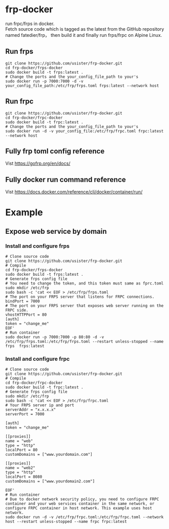 # frp-docker
run frpc/frps in docker.  
Fetch source code which is tagged as the latest from the GitHub repository named fatedier/frp， then build it and finally run frps/frpc on Alpine Linux.
## Run frps
```shell
git clone https://github.com/usister/frp-docker.git  
cd frp-docker/frps-docker  
sudo docker build -t frps:latest .  
# Change the ports and the your_config_file_path to your's
sudo docker run -p 7000:7000 -d -v your_config_file_path:/etc/frp/frps.toml frps:latest --network host  
```
## Run frpc
```shell
git clone https://github.com/usister/frp-docker.git  
cd frp-docker/frpc-docker  
sudo docker build -t frpc:latest .
# Change the ports and the your_config_file_path to your's
sudo docker run -d -v your_config_file:/etc/frp/frpc.toml frpc:latest --network host  
```
## Fully frp toml config reference
Vist https://gofrp.org/en/docs/  
## Fully docker run command reference
Vist https://docs.docker.com/reference/cli/docker/container/run/  


# Example
## Expose web service by domain
### Install and configure frps
```shell
# Clone source code
git clone https://github.com/usister/frp-docker.git
# Compile
cd frp-docker/frps-docker  
sudo docker build -t frps:latest .
# Generate frps config file
# You need to change the token, and this token must same as fprc.toml
sudo mkdir /etc/frp
sudo bash -c 'cat << EOF > /etc/frp/frps.toml
# The port on your FRPS server that listens for FRPC connections.
bindPort = 7000
# The port on your FRPS server that exposes web server running on the FRPC side.
vhostHTTPPort = 80
[auth]
token = "change_me"
EOF'
# Run container
sudo docker run -p 7000:7000 -p 80:80 -d -v /etc/frp/frps.toml:/etc/frp/frps.toml --restart unless-stopped --name frps  frps:latest
```
### Install and configure frpc
```shell
# Clone source code
git clone https://github.com/usister/frp-docker.git
# Compile
cd frp-docker/frpc-docker  
sudo docker build -t frpc:latest .
# Generate frps config file
sudo mkdir /etc/frp
sudo bash -c 'cat << EOF > /etc/frp/frpc.toml
# Your FRPS server ip and port
serverAddr = "x.x.x.x"
serverPort = 7000

[auth]
token = "change_me"

[[proxies]]
name = "web"
type = "http"
localPort = 80
customDomains = ["www.yourdomain.com"]

[[proxies]]
name = "web2"
type = "http"
localPort = 8080
customDomains = ["www.yourdomain2.com"]

EOF'
# Run container
# Due to docker network security policy, you need to configure FRPC container and your web services container in the same network, or configure FRPC container in host network. This example uses host network.
sudo docker run -d -v /etc/frp/frpc.toml:/etc/frp/frpc.toml --network host --restart unless-stopped --name frpc frpc:latest
```
